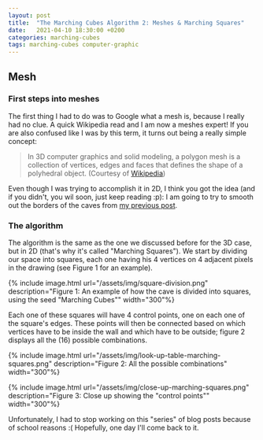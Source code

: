 ```yaml
---
layout: post
title:  "The Marching Cubes Algorithm 2: Meshes & Marching Squares"
date:   2021-04-10 18:30:00 +0200
categories: marching-cubes
tags: marching-cubes computer-graphic
---
```


## Mesh

### First steps into meshes
The first thing I had to do was to Google what a mesh is, because I really had no clue. A quick Wikipedia read and I am now a meshes expert! If you are also confused like I was by this term, it turns out being a really simple concept:
> In 3D computer graphics and solid modeling, a polygon mesh is a collection of vertices, edges and faces that defines the shape of a polyhedral object.
> (Courtesy of [Wikipedia](https://en.wikipedia.org/wiki/Polygon_mesh))

Even though I was trying to accomplish it in 2D, I think you got the idea (and if you didn't, you wil soon, just keep reading :p): I am going to try to smooth out the borders of the caves from [my previous post](https://www.herzamos.ch/marching-cubes/2021/04/09/marching-cubes-1.html).

### The algorithm
The algorithm is the same as the one we discussed before for the 3D case, but in 2D (that's why it's called "Marching Squares"). We start by dividing our space into squares, each one having his 4 vertices on 4 adjacent pixels in the drawing (see Figure 1 for an example).

{% include image.html 
    url="/assets/img/square-division.png" 
    description="Figure 1: An example of how the cave is divided into squares, using the seed \"Marching Cubes\"" 
    width="300"%}

Each one of these squares will have 4 control points, one on each one of the square's edges. These points will then be connected based on which vertices have to be inside the wall and which have to be outside; figure 2 displays all the (16) possible combinations.

{% include image.html 
    url="/assets/img/look-up-table-marching-squares.png" 
    description="Figure 2: All the possible combinations" 
    width="300"%}

{% include image.html 
    url="/assets/img/close-up-marching-squares.png" 
    description="Figure 3: Close up showing the \"control points\"" 
    width="300"%}

Unfortunately, I had to stop working on this "series" of blog posts because of school reasons :( Hopefully, one day I'll come back to it.